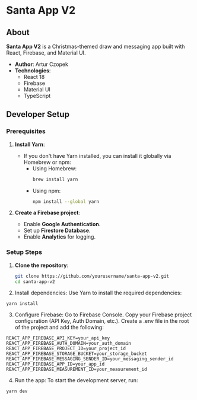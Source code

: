 # Santa App V2

## About
**Santa App V2** is a Christmas-themed draw and messaging app built with React, Firebase, and Material UI.

- **Author**: Artur Czopek
- **Technologies**:
   - React 18
   - Firebase
   - Material UI
   - TypeScript

## Developer Setup

### Prerequisites
1. **Install Yarn**:
   - If you don't have Yarn installed, you can install it globally via Homebrew or npm:
      - Using Homebrew:
        ```bash
        brew install yarn
        ```
      - Using npm:
        ```bash
        npm install --global yarn
        ```

2. **Create a Firebase project**:
   - Enable **Google Authentication**.
   - Set up **Firestore Database**.
   - Enable **Analytics** for logging.

### Setup Steps
1. **Clone the repository**:
   ```bash
   git clone https://github.com/yourusername/santa-app-v2.git
   cd santa-app-v2
   ```
2. Install dependencies: Use Yarn to install the required dependencies:

```yarn install```

3. Configure Firebase:
Go to Firebase Console.
Copy your Firebase project configuration (API Key, Auth Domain, etc.).
Create a .env file in the root of the project and add the following:

```
REACT_APP_FIREBASE_API_KEY=your_api_key
REACT_APP_FIREBASE_AUTH_DOMAIN=your_auth_domain
REACT_APP_FIREBASE_PROJECT_ID=your_project_id
REACT_APP_FIREBASE_STORAGE_BUCKET=your_storage_bucket
REACT_APP_FIREBASE_MESSAGING_SENDER_ID=your_messaging_sender_id
REACT_APP_FIREBASE_APP_ID=your_app_id
REACT_APP_FIREBASE_MEASUREMENT_ID=your_measurement_id
```

4. Run the app: To start the development server, run:

```yarn dev```
